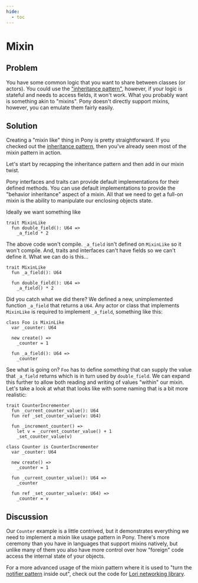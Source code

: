 ```yaml
---
hide:
  - toc
---
```


# Mixin

## Problem

You have some common logic that you want to share between classes (or actors). You could use the ["inheritance pattern"](inheritance.md), however, if your logic is stateful and needs to access fields, it won't work. What you probably want is something akin to "mixins". Pony doesn't directly support mixins, however, you can emulate them fairly easily.

## Solution

Creating a "mixin like" thing in Pony is pretty straightforward. If you checked out the [inheritance pattern](/cinheritance.md), then you've already seen most of the mixin pattern in action.

Let's start by recapping the inheritance pattern and then add in our mixin twist.

Pony interfaces and traits can provide default implementations for their defined methods. You can use default implementations to provide the "behavior inheritance" aspect of a mixin. All that we need to get a full-on mixin is the ability to manipulate our enclosing objects state.

Ideally we want something like

```pony
trait MixinLike
  fun double_field(): U64 =>
    _a_field * 2
```

The above code won't compile. `_a_field` isn't defined on `MixinLike` so it won't compile. And, traits and interfaces can't have fields so we can't define it. What we can do is this...

```pony
trait MixinLike
  fun _a_field(): U64

  fun double_field(): U64 =>
    _a_field() * 2
```

Did you catch what we did there? We defined a new, unimplemented function `_a_field` that returns a `U64`. Any actor or class that implements `MixinLike` is required to implement `_a_field`, something like this:

```pony
class Foo is MixinLike
  var _counter: U64

  new create() =>
    _counter = 1

  fun _a_field(): U64 =>
    _counter
```

See what is going on? `Foo` has to define *something* that can supply the value that `_a_field` returns which is in turn used by `double_field`. We can expand this further to allow both reading and writing of values "within" our mixin.
Let's take a look at what that looks like with some naming that is a bit more realistic:

```pony
trait CounterIncrementer
  fun _current_counter_value(): U64
  fun ref _set_counter_value(v: U64)

  fun _increment_counter() =>
    let v = _current_counter_value() + 1
    _set_counter_value(v)

class Counter is CounterIncrementer
  var _counter: U64

  new create() =>
    _counter = 1

  fun _current_counter_value(): U64 =>
    _counter

  fun ref _set_counter_value(v: U64) =>
    _counter = v
```

## Discussion

Our `Counter` example is a little contrived, but it demonstrates everything we need to implement a mixin like usage pattern in Pony. There's more ceremony than you have in languages that support mixins natively, but unlike many of them you also have more control over how "foreign" code access the internal state of your objects.

For a more advanced usage of the mixin pattern where it is used to "turn the [notifier pattern](notifier.md) inside out", check out the code for [Lori networking library](https://github.com/seantallen/lori).
